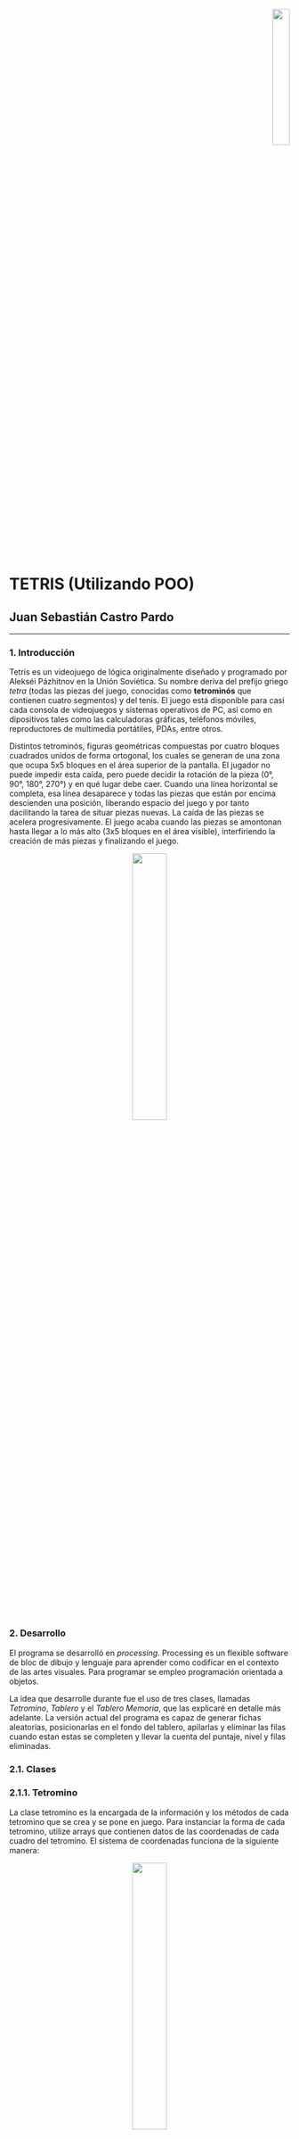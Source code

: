 <p align="right"><img src="unal.png" width="25%"></p>

# TETRIS (Utilizando POO)
## Juan Sebastián Castro Pardo

___

### 1. Introducción

Tetris es un videojuego de lógica originalmente diseñado y programado por Alekséi Pázhitnov en la Unión Soviética. Su nombre deriva del prefijo griego *tetra* (todas las piezas del juego, conocidas como **tetrominós** que contienen cuatro segmentos) y del tenis. El juego está disponible para casi cada consola de videojuegos y sistemas operativos de PC, así como en dipositivos tales como las calculadoras gráficas, teléfonos móviles, reproductores de multimedia portátiles, PDAs, entre otros.

Distintos tetrominós, figuras geométricas compuestas por cuatro bloques cuadrados unidos de forma ortogonal, los cuales se generan de una zona que ocupa 5x5 bloques en el área superior de la pantalla. El jugador no puede impedir esta caída, pero puede decidir la rotación de la pieza (0°, 90°, 180°, 270°) y en qué lugar debe caer. Cuando una línea horizontal se completa, esa línea desaparece y todas las piezas que están por encima descienden una posición, liberando espacio del juego y por tanto dacilitando la tarea de situar piezas nuevas. La caída de las piezas se acelera progresivamente. El juego acaba cuando las piezas se amontonan hasta llegar a lo más alto (3x5 bloques en el área visible), interfiriendo la creación de más piezas y finalizando el juego.

<p align="center"><img src="Tetrominoes_IJLO_STZ_Worlds.svg" width="35%"></p>

### 2. Desarrollo

El programa se desarrolló en *processing*. Processing es un flexible software de bloc de dibujo y lenguaje para aprender como codificar en el contexto de las artes visuales. Para programar se empleo programación orientada a objetos.

La idea que desarrolle durante fue el uso de tres clases, llamadas *Tetromino*, *Tablero* y el *Tablero Memoria*, que las explicaré en detalle más adelante. La versión actual del programa es capaz de generar fichas aleatorias, posicionarlas en el fondo del tablero, apilarlas y eliminar las filas cuando estan estas se completen y llevar la cuenta del puntaje, nivel y filas eliminadas.

### 2.1. Clases
### 2.1.1. Tetromino

La clase tetromino es la encargada de la información y los métodos de cada tetromino que se crea y se pone en juego. Para instanciar la forma de cada tetromino, utilize arrays que contienen datos de las coordenadas de cada cuadro del tetromino. El sistema de coordenadas funciona de la siguiente manera:

<p align="center"><img src="Coordenadas.PNG" width="35%"></p>

La coordenada asignada a cada bloque no solo permite dibujarlo, sino también rotarlo facilmente. Para dibujar el bloque a partir de las coordenadas se hace de la siguiente manera:

```processing
//Arrays para cada ficha
int[][] O = {{0, 0}, {1, 0}, {0, 1}, {1, 1}}; //O
int[][] I = {{0, 0}, {1, 0}, {2, 0}, {3, 0}}; //I
int[][] T = {{0, 0}, {1, 0}, {2, 0}, {1, 1}}; //T
int[][] L = {{0, 0}, {1, 0}, {2, 0}, {0, 1}}; //L
int[][] J = {{0, 0}, {0, 1}, {1, 1}, {2, 1}}; //J
int[][] S = {{0, 1}, {1, 1}, {1, 0}, {2, 0}}; //S
int[][] Z = {{0, 0}, {1, 0}, {1, 1}, {2, 1}}; //Z

void display() {
    push();
    strokeWeight(1);
    fill(Color);
    for (int i = 0; i < 4; i++) { //Recorre el array de cada figura
      rect(figura[i][0] * t_casilla, figura[i][1] * t_casilla, t_casilla, t_casilla); //t_casilla = width/24
    };
    pop();
  }
```

Para cada figura se crea un array bidimensional en donde las coordenadas *x* y *y* de cada punto se llaman utilizando ```figura[i][0]``` y ```figura[i][1]``` respectivamente, donde *i* es el elemento de la lista. Son varios los métodos que se encuentran dentro de la clase tetromino, el método ```display()``` que mostramos anteriormente, el ```m_sig()```, que se encarga de mostrar la siguiente figura en la parte derecha del tablero,

```processing
 void m_sig() { 
    fill(179, 244, 208);
    rect(width/2, 0, width/2, height);
    fill(0);
    text("SIGUIENTE FICHA:", width/2 + 60, 70);
    fill(83, 147, 111);
    text("SIGUIENTE FICHA:", width/2 + 62, 72);
    push();
    strokeWeight(1);
    fill(Color);
    for (int i = 0; i < 4; i++) {
      rect(figura[i][0] * t_casilla + width/2 + 140, figura[i][1] * t_casilla + 100, t_casilla, t_casilla); //La muestro en la parte derecha del tablero
    };
    pop();
  }
```

El método ```mover()``` que recibe información de una string que varía dependiendo la tecla que se este presionando, y que como su nombre lo indica, provoca el desplazamiento de la figura a través del tablero,

```processing
oid mover(String direccion) { //Direccion dada por una string
    //Primero verificamos si es posible realizar el movimiento
    if (limite(direccion)) {
      if (direccion == "DERECHA") {
        for (int i = 0; i < 4; i++) {
          figura[i][0]++; //Sumar 1 a la posición en x
        }
      } else if (direccion == "IZQUIERDA") {
        for (int i = 0; i < 4; i++) {
          figura[i][0]--; //Restar 1 a la posición en x
        }
      } else if (direccion == "ABAJO") {
        for (int i = 0; i < 4; i++) {
          figura[i][1]++; //Sumar 1 a la posición en y
        }
      }
    }
  }
```

Luego vienen los métodos ```sombra()``` y ```bajarfondo()``` que utilizan una variable de tipo booleano llamada ```fondosombra``` que nos indica cual es la posición máxima en y que puede ocupar la figura en las posiciones de x actuales. El primer método que mencioné, se encarga de dibujar la sombra de la figura, es decir, donde va a caer,

```processing
  void sombra(T_memoria tab) {
    int[] valores = {figura[0][1], figura[1][1], figura[2][1], figura[3][1]};
    //busco los valores máximos y mínimos en y de la figura
    max_y = max(valores); 
    min_y = min(valores);
    
    //Verifica todas las filas desde la máxima de y hasta la última
    for ( int k = max_y; k < 24; k++) {
      if (fondosombra(tab, k, max_y)) {
      } else { //Si la fila es el fondo, dibuja la sombra
        push();
        strokeWeight(1);
        stroke(Color);
        fill(0);
        for (int j = 0; j < 4; j++) {
          x_sombra = figura[j][0];
          y_sombra = figura[j][1];
          if (max_y < ((k-(max_y-min_y))-1)) {
            rect(x_sombra * t_casilla, ((k-1) - (max_y - y_sombra)) * t_casilla, t_casilla, t_casilla);
          }
        };
        pop();
        k = 24;
      };
      if (k==23) { //Si no encontro una fila que actúe como fondo, eso quiere decir que el fondo es la fila 23
        push();
        strokeWeight(1);
        stroke(Color);
        fill(0);
        for (int j = 0; j < 4; j++) {
          x_sombra = figura[j][0];
          y_sombra = figura[j][1];
          if (max_y < (23-(max_y-min_y))) {
            rect(x_sombra * t_casilla, (23 - (max_y - y_sombra)) * t_casilla, t_casilla, t_casilla);
          }
        };
        pop();
      }
    }
  }

```

El segundo método también utiliza la variable booleana, pero en este caso para provocar la caída de la figura hasta el fondo,

```processing
int filasbajadas; //Para contar las filas que bajan 
  //Bajar la figura hasta el fondo
  void bajarfondo(T_memoria tab) {
    int[] valores = {figura[0][1], figura[1][1], figura[2][1], figura[3][1]};
    max_y = max(valores);
    min_y = min(valores);
    
    //Verifica todas las filas
    for ( int k = max_y; k < 24; k++) {
      if (fondosombra(tab, k, max_y)) {
      } else { //Una vez encuentra la fila fondo, cambia los valores de y de la figura
        for (int i = 0; i < 4; i++) {
          figura[i][1] = (figura[i][1] + (k - max_y))-1;
          filasbajadas = (k - max_y)-1;
        };
        k = 24;
      }
      
      //Si ninguna fila actúa como el fondo, eso quiere decir que el fondo es la fila 23
      if (k==23) { 
        for (int j = 0; j < 4; j++) {
          figura[j][1] = figura[j][1] + (23 - max_y);
          filasbajadas = 23 - max_y;
        }
      }
    }
  }

```

Por último nos encontramos con los métodos ```caida``` y ```rotar```. El primero es bastante sencillo, genera una velocidad de caída de la figura dependiendo del nivel actual, y llama a la función mover,

```processing
 void caida(int nivel) { //la velocidad de caída depende del nivel
      if (tiempo%(50-(nivel*5)) == 0) { //Entre mayor sea el módulo menor será la velocidad de caída
        mover("ABAJO");
      }
      tiempo ++; //aumentamos el contador
    }
```

El método ```rotar``` utiliza las coordenadas *x* y *y* de la figura, y realiza el procedimiento de rotar la figura como se mostró anteriormente en la figura,

```processing
void rotar() {
      if (figura != O) { //No aplicar la rotación si la figura es la O

        //nueva array para la rotación
        //Siempre rotamos la figura original (f_original)
        //Le restamos la posición actual para que rote en esa posición
        int[][] rotacion = new int[4][2];

        //90° (x,y) = (y,-x)
        if (cont_rotaciones%4 == 0) {
          for (int i = 0; i < 4; i++) {
            rotacion[i][0] = f_original[i][1] - figura[1][0]; 
            rotacion[i][1] = -f_original[i][0] - figura[1][1];
          }
        }

        //180° (x,y) = (-x,-y)
        else if (cont_rotaciones%4 == 1) {
          for (int i = 0; i < 4; i++) {
            rotacion[i][0] = -f_original[i][0] - figura[1][0]; 
            rotacion[i][1] = -f_original[i][1] - figura[1][1];
          }
        }

        //270° (x,y) = (-y,x)
        else if (cont_rotaciones%4 == 2) {
          for (int i = 0; i < 4; i++) {
            rotacion[i][0] = -f_original[i][1] - figura[1][0]; 
            rotacion[i][1] = f_original[i][0] - figura[1][1];
          }
        }

        //360°(Retornar al lugar original)
        else if (cont_rotaciones%4 == 3) {
          for (int i = 0; i < 4; i++) {
            rotacion[i][0] = f_original[i][0] - figura[1][0]; 
            rotacion[i][1] = f_original[i][1] - figura[1][1];
          }
        }

        figura = rotacion; //guardamos los datos de la figura rotada en la figura actual
      }
    }
```

### 2.1.2. Tablero

Esta clase es muy simple, solo se encarga del despliegue del tablero principal. Dibuja las lineas que dividen cada casilla,

```processing
class Tablero {

  //Variable del tamaño de cada casilla
  float t_casilla;

  //Constructor
  Tablero() {
    t_casilla = width/24; //Establezco el tamaño de cada casilla
  }

  //Establezco el metodo display para dibujar el tablero en la pantalla
  void display() {
    stroke(255);
    for (int i = 0; i < 13; i++) {
      line(0, i * t_casilla, width/2, i * t_casilla); //Lineas horizontales 0-13
      line(0, (i+12) * t_casilla, width/2, (i+12) * t_casilla); //Lineas horizontales 13-25  
      line(i * t_casilla, 0, i * t_casilla, height); //Lineas verticales
    }
  }
}
```

### 2.1.3. Tablero Memoria

Es junto con la clase ```tetromino``` las bases del juego. Se trata de una matriz tridimensional donde se almacenan las cordenadas *x* y *y*, y en el tercer espacio se guarda el color de cada casilla. Esto es muy útil ya que es por colores como se identifica si una ficha puede seguir bajando o no, si encuentra un color diferente al negro, deja de bajar.

<p align="center"><img src="memoria.PNG" width="35%"></p>
